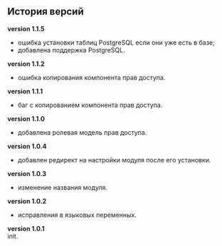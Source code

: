 <!-- cl-start -->
## История версий

**version 1.1.5**    
- ошибка установки таблиц PostgreSQL если они уже есть в базе;    
- добавлена поддержка PostgreSQL.    

**version 1.1.2**    
- ошибка копирования компонента прав доступа.    

**version 1.1.1**    
- баг с копированием компонента прав доступа.    

**version 1.1.0**    
- добавлена ролевая модель прав доступа.    

**version 1.0.4**    
- добавлен редирект на настройки модуля после его установки.    

**version 1.0.3**    
- изменение названия модуля.    

**version 1.0.2**    
- исправления в языковых переменных.    

**version 1.0.1**    
init.    
<!-- cl-end -->
